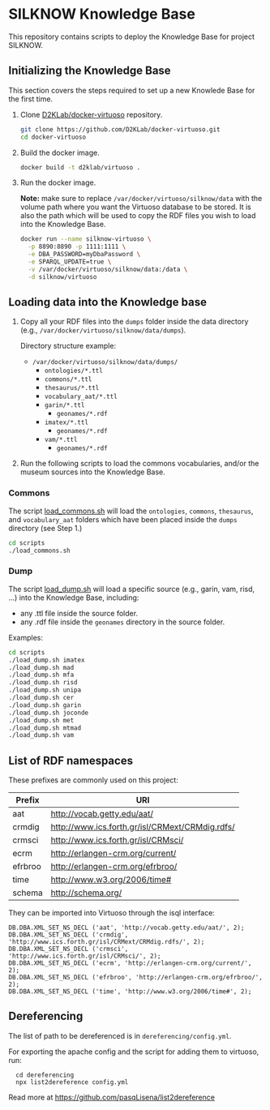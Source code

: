 # SILKNOW Knowledge Base

This repository contains scripts to deploy the Knowledge Base for project SILKNOW.

## Initializing the Knowledge Base

This section covers the steps required to set up a new Knowlede Base for the first time.

1. Clone [D2KLab/docker-virtuoso](https://github.com/D2KLab/docker-virtuoso) repository.

    ```bash
    git clone https://github.com/D2KLab/docker-virtuoso.git
    cd docker-virtuoso
    ```

2. Build the docker image.

    ```bash
    docker build -t d2klab/virtuoso .
    ```

3. Run the docker image.

    **Note:** make sure to replace `/var/docker/virtuoso/silknow/data` with the volume path where you want the Virtuoso database to be stored. It is also the path which will be used to copy the RDF files you wish to load into the Knowledge Base.

    ```bash
    docker run --name silknow-virtuoso \
      -p 8890:8890 -p 1111:1111 \
      -e DBA_PASSWORD=myDbaPassword \
      -e SPARQL_UPDATE=true \
      -v /var/docker/virtuoso/silknow/data:/data \
      -d silknow/virtuoso
    ```

## Loading data into the Knowledge base

1. Copy all your RDF files into the `dumps` folder inside the data directory (e.g., `/var/docker/virtuoso/silknow/data/dumps`).

    Directory structure example:

    - `/var/docker/virtuoso/silknow/data/dumps/`
      - `ontologies/*.ttl`
      - `commons/*.ttl`
      - `thesaurus/*.ttl`
      - `vocabulary_aat/*.ttl`
      - `garin/*.ttl`
        - `geonames/*.rdf`
      - `imatex/*.ttl`
        - `geonames/*.rdf`
      - `vam/*.ttl`
        - `geonames/*.rdf`

2. Run the following scripts to load the commons vocabularies, and/or the museum sources into the Knowledge Base.

### Commons

The script [load_commons.sh](scripts/load_commons.sh) will load the `ontologies`, `commons`, `thesaurus`, and `vocabulary_aat` folders which have been placed inside the `dumps` directory (see Step 1.)

```bash
cd scripts
./load_commons.sh
```

### Dump

The script [load_dump.sh](scripts/load_dump.sh) will load a specific source (e.g., garin, vam, risd, ...) into the Knowledge Base, including:

* any .ttl file inside the source folder.
* any .rdf file inside the `geonames` directory in the source folder.

Examples:

```bash
cd scripts
./load_dump.sh imatex
./load_dump.sh mad
./load_dump.sh mfa
./load_dump.sh risd
./load_dump.sh unipa
./load_dump.sh cer
./load_dump.sh garin
./load_dump.sh joconde
./load_dump.sh met
./load_dump.sh mtmad
./load_dump.sh vam
```

## List of RDF namespaces

These prefixes are commonly used on this project:

| Prefix | URI |
| - | - |
| aat | http://vocab.getty.edu/aat/
| crmdig | http://www.ics.forth.gr/isl/CRMext/CRMdig.rdfs/ |
| crmsci | http://www.ics.forth.gr/isl/CRMsci/ |
| ecrm | http://erlangen-crm.org/current/ |
| efrbroo | http://erlangen-crm.org/efrbroo/ |
| time | http://www.w3.org/2006/time# |
| schema | http://schema.org/ |

They can be imported into Virtuoso through the isql interface:

```
DB.DBA.XML_SET_NS_DECL ('aat', 'http://vocab.getty.edu/aat/', 2);
DB.DBA.XML_SET_NS_DECL ('crmdig', 'http://www.ics.forth.gr/isl/CRMext/CRMdig.rdfs/', 2);
DB.DBA.XML_SET_NS_DECL ('crmsci', 'http://www.ics.forth.gr/isl/CRMsci/', 2);
DB.DBA.XML_SET_NS_DECL ('ecrm', 'http://erlangen-crm.org/current/', 2);
DB.DBA.XML_SET_NS_DECL ('efrbroo', 'http://erlangen-crm.org/efrbroo/', 2);
DB.DBA.XML_SET_NS_DECL ('time', 'http://www.w3.org/2006/time#', 2);
```

## Dereferencing

The list of path to be dereferenced is in `dereferencing/config.yml`.

For exporting the apache config and the script for adding them to virtuoso, run:

```
  cd dereferencing
  npx list2dereference config.yml
```

Read more at https://github.com/pasqLisena/list2dereference
